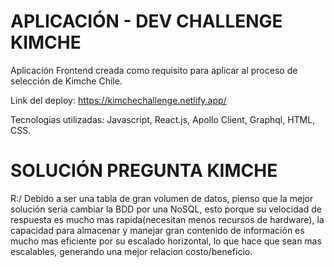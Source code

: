 # APLICACIÓN - DEV CHALLENGE KIMCHE
Aplicación Frontend creada como requisito para aplicar al proceso de selección de Kimche Chile.

Link del deploy: https://kimchechallenge.netlify.app/

Tecnologias utilizadas: Javascript, React.js, Apollo Client, Graphql, HTML, CSS.
# SOLUCIÓN PREGUNTA KIMCHE

R:/ Debido a ser una tabla de gran volumen de datos, pienso que la mejor solución seria cambiar la BDD por una NoSQL, esto porque su velocidad de respuesta es mucho mas rapida(necesitan menos recursos de hardware), la capacidad para almacenar y manejar gran contenido de información es mucho mas eficiente por su escalado horizontal, lo que hace que sean mas escalables, generando una mejor relacion costo/beneficio.
